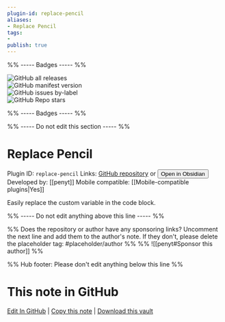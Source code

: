 ```yaml
---
plugin-id: replace-pencil
aliases:
- Replace Pencil
tags: 
- 
publish: true
---
```


%% ----- Badges ----- %%

![GitHub all releases](https://img.shields.io/github/downloads/penyt/replace-pencil/total?color=573E7A&logo=github&style=for-the-badge)   
![GitHub manifest version](https://img.shields.io/github/manifest-json/v/penyt/replace-pencil?color=573E7A&logo=github&style=for-the-badge)   
![GitHub issues by-label](https://img.shields.io/github/issues/penyt/replace-pencil/help%20wanted?color=573E7A&logo=github&style=for-the-badge)   
![GitHub Repo stars](https://img.shields.io/github/stars/penyt/replace-pencil?color=573E7A&logo=github&style=for-the-badge)

%% ----- Badges ----- %%

%% ----- Do not edit this section ----- %%

# Replace Pencil

Plugin ID: `replace-pencil`
Links: [GitHub repository](https://github.com/penyt/replace-pencil) or [<button id=HH>Open in Obsidian</button>](obsidian://show-plugin?id=replace-pencil)
Developed by: [[penyt]]
Mobile compatible: [[Mobile-compatible plugins|Yes]]

Easily replace the custom variable in the code block.

%% ----- Do not edit anything above this line ----- %% 

%% Does the repository or author have any sponsoring links? Uncomment the next line and add them to the author's note. If they don't, please delete the placeholder tag: #placeholder/author %%
%% ![[penyt#Sponsor this author]] %%

%% Hub footer: Please don't edit anything below this line %%

# This note in GitHub

<span class="git-footer">[Edit In GitHub](https://github.dev/obsidian-community/obsidian-hub/blob/main/02%20-%20Community%20Expansions/02.05%20All%20Community%20Expansions/Plugins/replace-pencil.md "git-hub-edit-note") | [Copy this note](https://raw.githubusercontent.com/obsidian-community/obsidian-hub/main/02%20-%20Community%20Expansions/02.05%20All%20Community%20Expansions/Plugins/replace-pencil.md "git-hub-copy-note") | [Download this vault](https://github.com/obsidian-community/obsidian-hub/archive/refs/heads/main.zip "git-hub-download-vault") </span>
